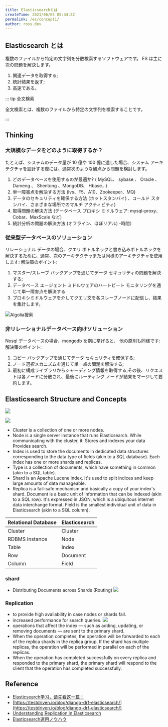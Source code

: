 ```yaml
---
title: Elasticsearchとは
createTime: 2021/06/03 05:44:32
permalink: /es/concept1/
author: ross.dev
---
```

## Elasticsearch とは

複数のファイルから特定の文字列を分散検索するソフトウェアです。
ES は主に次の問題を解決します。

1) 関連データを取得する;
2) 統計結果を返す;
3) 高速である。

::: tip 全文検索

全文検索とは、複数のファイルから特定の文字列を検索することです。

:::

## Thinking

### 大規模なデータをどのように取得するか？

たとえば、システムのデータ量が 10 億や 100 億に達した場合、システム アーキテクチャを設計する際には、通常次のような観点から問題を検討します。

1) どのデータベースを使用するのが最適か? ( MySQL、 sybase 、 Oracle 、 Dameng 、 Shentong 、MongoDB、 Hbase...)
2) 単一障害点を解決する方法 (lvs、F5、A10、Zookeeper、MQ)
3) データのセキュリティを確保する方法 (ホットスタンバイ) 、コールド スタンバイ、さまざまな場所でのマルチ アクティビティ)
4) 取得問題の解決方法 (データベース プロキシ ミドルウェア: mysql-proxy、Cobar、MaxScale など)
5) 統計分析の問題の解決方法 (オフライン、ほぼリアル) -時間）

### 従来型データベースのソリューション

リレーショナル データの場合、クエリ ボトルネックと書き込みボトルネックを解決するために、通常、次のアーキテクチャまたは同様のアーキテクチャを使用します: 解決策のポイント:

1) マスター/スレーブ バックアップを通じてデータ セキュリティの問題を解決する;
2) データベース エージェント ミドルウェアのハートビート モニタリングを通じて単一障害点を解決する
3) プロキシミドルウェアを介してクエリ文を各スレーブノードに配信し、結果を集計します。

![Algolia搜索](/images/backend/21.Elasticsearch/43583fb6.png)

### 非リレーショナルデータベース向けソリューション

Nosql データベースの場合、mongodb を例に挙げると、
他の原則も同様です: 解決策のポイント:

1) コピー バックアップを通じてデータ セキュリティを確保する;
2) ノード選択メカニズムを通じて単一点の問題を解決する;
3) 最初に構成ライブラリからシャーディング情報を取得する;その後、リクエストは各ノードに分散され、最後にルーティング ノードが結果をマージして要約します。

[//]: # (   ![Algolia搜索]&#40;/images/03.BackEnd/01.Elasticsearch/90fa5427.png&#41;)

## Elasticsearch Structure and Concepts


![](/images/backend/21.Elasticsearch/a164ce42.png)

![](/images/backend/21.Elasticsearch/7bbcf3ea.png)


- Cluster is a collection of one or more nodes.
- Node is a single server instance that runs Elasticsearch. While communicating with the cluster, it:
  Stores and indexes your data
  Provides search.
- Index is used to store the documents in dedicated data structures corresponding to the data type of fields (akin to a SQL database). Each index has one or more shards and replicas.
- Type is a collection of documents, which have something in common (akin to a SQL table).
- Shard is an Apache Lucene index. It's used to split indices and keep large amounts of data manageable.
- Replica is a fail-safe mechanism and basically a copy of your index's shard.
  Document is a basic unit of information that can be indexed (akin to a SQL row). It's expressed in JSON, which is a ubiquitous internet data interchange format.
  Field is the smallest individual unit of data in Elasticsearch (akin to a SQL column).


| Relational Database | Elasticsearch |
| ------------------- | ------------- |
| Cluster             | Cluster       |
| RDBMS Instance      | Node          |
| Table               | Index         |
| Row                 | Document      |
| Column              | Field         |



###  shard

[//]: # (![]&#40;../../.vuepress/public/images/03.BackEnd/21.Elasticsearch/40f086a6.png&#41;)


- Distributing Documents across Shards (Routing)
![](/images/backend/21.Elasticsearch/eba50084.png)


###  Replication
- to provide high availability in case nodes or shards fail. 
-   increased performance for search queries.
![](/images/backend/21.Elasticsearch/90ca6d5a.png)
  - operations that affect the index — such as adding, updating, or removing documents — are sent to the primary shard. 
  - When the operation completes, the operation will be forwarded to each of the replica shards in the replica group. If the shard has multiple replicas, the operation will be performed in parallel on each of the replicas. 
  - When the operation has completed successfully on every replica and responded to the primary shard, the primary shard will respond to the client that the operation has completed successfully. 

[//]: # (![]&#40;/images/backend/21.Elasticsearch/02.store_images/vuex-store.png&#41;)



[//]: # (![]&#40;../../.vuepress/public/images/03.BackEnd/21.Elasticsearch/9195d7bd.png&#41;)

## Reference

* [Elasticsearch学习，请先看这一篇！](https://cloud.tencent.com/developer/article/1066239?areaId=106001)
* [https://testdriven.io/blog/django-drf-elasticsearch/](https://testdriven.io/blog/django-drf-elasticsearch/)
* [Understanding Replication in Elasticsearch](https://codingexplained.com/coding/elasticsearch/understanding-sharding-in-elasticsearch)
* [Elasticsearch運用ノウハウ](https://engineering.mercari.com/blog/entry/20220311-97aec2a2f8/)


